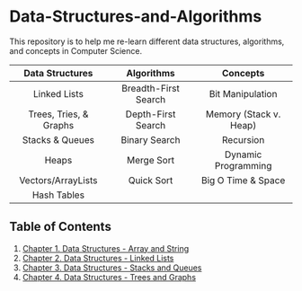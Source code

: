 # Data-Structures-and-Algorithms

This repository is to help me re-learn different data structures, algorithms, and concepts in Computer Science.

| Data Structures | Algorithms | Concepts |
| :---: | :---: | :---: |
| Linked Lists | Breadth-First Search | Bit Manipulation |
| Trees, Tries, & Graphs | Depth-First Search | Memory (Stack v. Heap) |
| Stacks & Queues | Binary Search | Recursion |
| Heaps | Merge Sort | Dynamic Programming |
| Vectors/ArrayLists | Quick Sort | Big O Time & Space |
| Hash Tables | | |

## Table of Contents

1. [Chapter 1. Data Structures - Array and String](./DataStructures/1ArrayAndStrings/README.md)
2. [Chapter 2. Data Structures - Linked Lists](./DataStructures/2LinkedLists/README.md)
3. [Chapter 3. Data Structures - Stacks and Queues](./DataStructures/3StacksAndQueues/README.md)
4. [Chapter 4. Data Structures - Trees and Graphs](./DataStructures/4TreesAndGraphs/README.md)